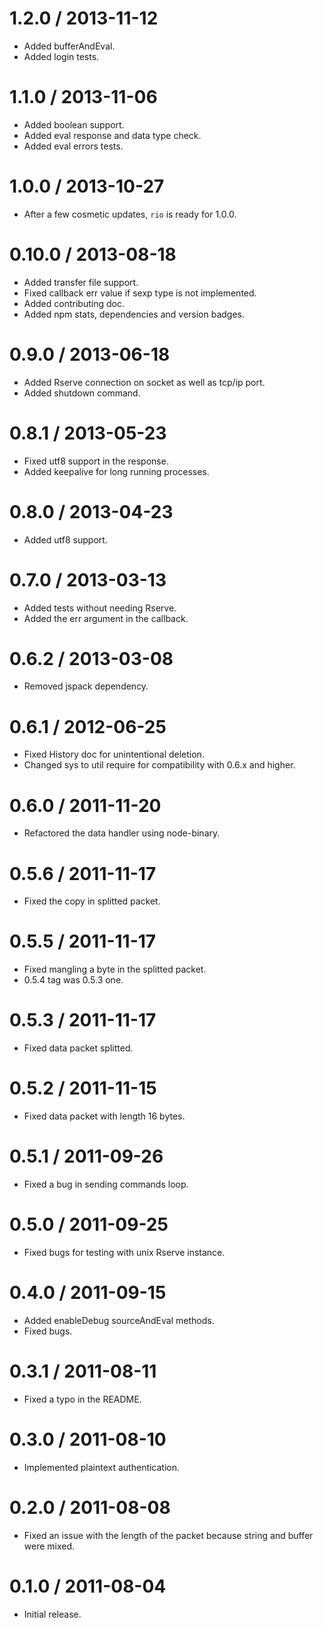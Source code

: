 1.2.0 / 2013-11-12
==================

* Added bufferAndEval.
* Added login tests.

1.1.0 / 2013-11-06
==================

* Added boolean support.
* Added eval response and data type check.
* Added eval errors tests.

1.0.0 / 2013-10-27
==================

* After a few cosmetic updates, `rio` is ready for 1.0.0.

0.10.0 / 2013-08-18
===================

* Added transfer file support.
* Fixed callback err value if sexp type is not implemented.
* Added contributing doc.
* Added npm stats, dependencies and version badges.

0.9.0 / 2013-06-18
==================

* Added Rserve connection on socket as well as tcp/ip port.
* Added shutdown command.

0.8.1 / 2013-05-23
==================

* Fixed utf8 support in the response.
* Added keepalive for long running processes.

0.8.0 / 2013-04-23
==================

* Added utf8 support.

0.7.0 / 2013-03-13
==================

* Added tests without needing Rserve.
* Added the err argument in the callback.

0.6.2 / 2013-03-08
==================

* Removed jspack dependency.

0.6.1 / 2012-06-25
==================

* Fixed History doc for unintentional deletion.
* Changed sys to util require for compatibility with 0.6.x and higher.

0.6.0 / 2011-11-20
==================

* Refactored the data handler using node-binary.

0.5.6 / 2011-11-17
==================

* Fixed the copy in splitted packet.

0.5.5 / 2011-11-17
==================

* Fixed mangling a byte in the splitted packet.
* 0.5.4 tag was 0.5.3 one.

0.5.3 / 2011-11-17
==================

* Fixed data packet splitted.

0.5.2 / 2011-11-15
==================

* Fixed data packet with length 16 bytes.

0.5.1 / 2011-09-26
==================

* Fixed a bug in sending commands loop.

0.5.0 / 2011-09-25
==================

* Fixed bugs for testing with unix Rserve instance.

0.4.0 / 2011-09-15
==================

* Added enableDebug sourceAndEval methods.
* Fixed bugs.

0.3.1 / 2011-08-11
==================

* Fixed a typo in the README.

0.3.0 / 2011-08-10
==================

* Implemented plaintext authentication.

0.2.0 / 2011-08-08
==================

* Fixed an issue with the length of the packet because string and buffer were
mixed.

0.1.0 / 2011-08-04
==================

* Initial release.
